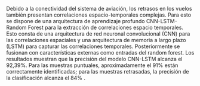 Debido a la conectividad del sistema de aviación, los retrasos en los vuelos también presentan correlaciones espacio-temporales complejas.
Para esto se dispone de una arquitectura de aprendizaje profundo CNN-LSTM-Random Forest para la extracción de correlaciones espacio temporales.
Esto consta de una arquitectura de red neuronal convolucional (CNN) para las correlaciones espaciales y una arquitectura de memoria a largo plazo (LSTM) para capturar las correlaciones temporales. Posteriormente se fusionan con características externas como entradas del random forest.
Los resultados muestran que la precisión del modelo CNN-LSTM alcanza el 92,39%. Para las muestras puntuales, aproximadamente el 91% están correctamente identificadas; para las muestras retrasadas, la precisión de la clasificación alcanza el 84% .
